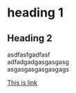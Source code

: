 # heading 1 #

## Heading 2 ##

asdfasfgadfasf \
adfadgadgasgasgasg \
asgasgasgasgasgags


[This is link](/testfolder/testfile.md)
